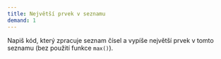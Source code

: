 ```yaml
---
title: Největší prvek v seznamu
demand: 1
---
```


Napiš kód, který zpracuje seznam čísel a vypíše největší prvek v tomto seznamu (bez použití funkce `max()`).
